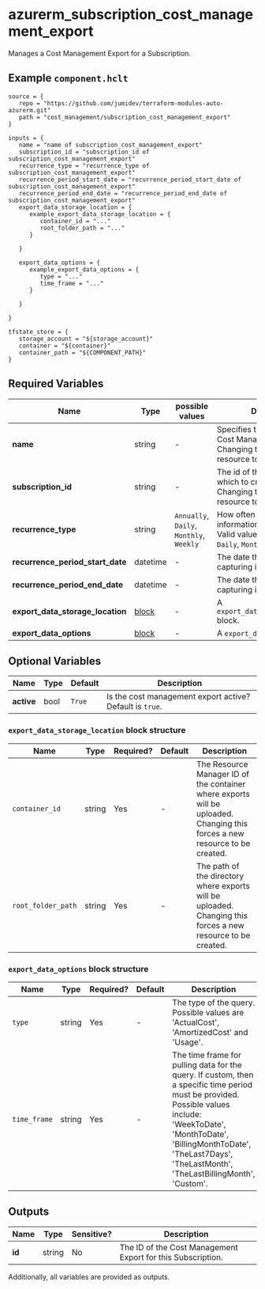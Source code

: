 # azurerm_subscription_cost_management_export

Manages a Cost Management Export for a Subscription.

## Example `component.hclt`

```hcl
source = {
   repo = "https://github.com/jumidev/terraform-modules-auto-azurerm.git" 
   path = "cost_management/subscription_cost_management_export" 
}

inputs = {
   name = "name of subscription_cost_management_export" 
   subscription_id = "subscription_id of subscription_cost_management_export" 
   recurrence_type = "recurrence_type of subscription_cost_management_export" 
   recurrence_period_start_date = "recurrence_period_start_date of subscription_cost_management_export" 
   recurrence_period_end_date = "recurrence_period_end_date of subscription_cost_management_export" 
   export_data_storage_location = {
      example_export_data_storage_location = {
         container_id = "..."   
         root_folder_path = "..."   
      }
  
   }
 
   export_data_options = {
      example_export_data_options = {
         type = "..."   
         time_frame = "..."   
      }
  
   }
 
}

tfstate_store = {
   storage_account = "${storage_account}" 
   container = "${container}" 
   container_path = "${COMPONENT_PATH}" 
}

```

## Required Variables

| Name | Type |  possible values |  Description |
| ---- | --------- |  ----------- | ----------- |
| **name** | string |  -  |  Specifies the name of the Cost Management Export. Changing this forces a new resource to be created. | 
| **subscription_id** | string |  -  |  The id of the subscription on which to create an export. Changing this forces a new resource to be created. | 
| **recurrence_type** | string |  `Annually`, `Daily`, `Monthly`, `Weekly`  |  How often the requested information will be exported. Valid values include `Annually`, `Daily`, `Monthly`, `Weekly`. | 
| **recurrence_period_start_date** | datetime |  -  |  The date the export will start capturing information. | 
| **recurrence_period_end_date** | datetime |  -  |  The date the export will stop capturing information. | 
| **export_data_storage_location** | [block](#export_data_storage_location-block-structure) |  -  |  A `export_data_storage_location` block. | 
| **export_data_options** | [block](#export_data_options-block-structure) |  -  |  A `export_data_options` block. | 

## Optional Variables

| Name | Type |  Default  |  Description |
| ---- | --------- |  ----------- | ----------- |
| **active** | bool |  `True`  |  Is the cost management export active? Default is `true`. | 

### `export_data_storage_location` block structure

| Name | Type | Required? | Default | Description |
| ---- | ---- | --------- | ------- | ----------- |
| `container_id` | string | Yes | - | The Resource Manager ID of the container where exports will be uploaded. Changing this forces a new resource to be created. |
| `root_folder_path` | string | Yes | - | The path of the directory where exports will be uploaded. Changing this forces a new resource to be created. |

### `export_data_options` block structure

| Name | Type | Required? | Default | Description |
| ---- | ---- | --------- | ------- | ----------- |
| `type` | string | Yes | - | The type of the query. Possible values are 'ActualCost', 'AmortizedCost' and 'Usage'. |
| `time_frame` | string | Yes | - | The time frame for pulling data for the query. If custom, then a specific time period must be provided. Possible values include: 'WeekToDate', 'MonthToDate', 'BillingMonthToDate', 'TheLast7Days', 'TheLastMonth', 'TheLastBillingMonth', 'Custom'. |



## Outputs

| Name | Type | Sensitive? | Description |
| ---- | ---- | --------- | --------- |
| **id** | string | No  | The ID of the Cost Management Export for this Subscription. | 

Additionally, all variables are provided as outputs.
